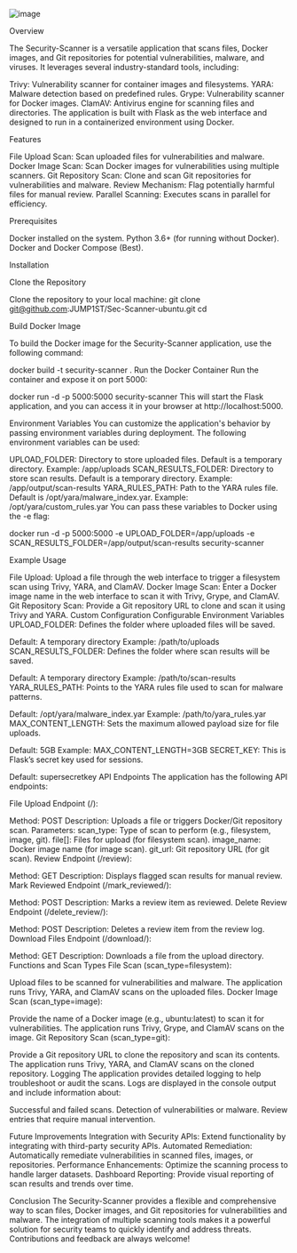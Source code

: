 ![image](https://github.com/user-attachments/assets/8d2da204-e568-4bc0-90f8-7776582152be)








Overview

The Security-Scanner is a versatile application that scans files, Docker images, and Git repositories for potential vulnerabilities, malware, and viruses. It leverages several industry-standard tools, including:

Trivy: Vulnerability scanner for container images and filesystems.
YARA: Malware detection based on predefined rules.
Grype: Vulnerability scanner for Docker images.
ClamAV: Antivirus engine for scanning files and directories.
The application is built with Flask as the web interface and designed to run in a containerized environment using Docker.

Features

File Upload Scan: Scan uploaded files for vulnerabilities and malware.
Docker Image Scan: Scan Docker images for vulnerabilities using multiple scanners.
Git Repository Scan: Clone and scan Git repositories for vulnerabilities and malware.
Review Mechanism: Flag potentially harmful files for manual review.
Parallel Scanning: Executes scans in parallel for efficiency.

Prerequisites

Docker installed on the system.
Python 3.6+ (for running without Docker).
Docker and Docker Compose (Best).

Installation

Clone the Repository

Clone the repository to your local machine:
git clone git@github.com:JUMP1ST/Sec-Scanner-ubuntu.git
cd <your-repository-folder>

Build Docker Image

To build the Docker image for the Security-Scanner application, use the following command:

docker build -t security-scanner .
Run the Docker Container
Run the container and expose it on port 5000:

docker run -d -p 5000:5000 security-scanner
This will start the Flask application, and you can access it in your browser at http://localhost:5000.

Environment Variables
You can customize the application's behavior by passing environment variables during deployment. The following environment variables can be used:

UPLOAD_FOLDER: Directory to store uploaded files. Default is a temporary directory.
Example: /app/uploads
SCAN_RESULTS_FOLDER: Directory to store scan results. Default is a temporary directory.
Example: /app/output/scan-results
YARA_RULES_PATH: Path to the YARA rules file. Default is /opt/yara/malware_index.yar.
Example: /opt/yara/custom_rules.yar
You can pass these variables to Docker using the -e flag:

docker run -d -p 5000:5000 -e UPLOAD_FOLDER=/app/uploads -e SCAN_RESULTS_FOLDER=/app/output/scan-results security-scanner 

Example Usage

File Upload: Upload a file through the web interface to trigger a filesystem scan using Trivy, YARA, and ClamAV.
Docker Image Scan: Enter a Docker image name in the web interface to scan it with Trivy, Grype, and ClamAV.
Git Repository Scan: Provide a Git repository URL to clone and scan it using Trivy and YARA.
Custom Configuration
Configurable Environment Variables
UPLOAD_FOLDER: Defines the folder where uploaded files will be saved.

Default: A temporary directory
Example: /path/to/uploads
SCAN_RESULTS_FOLDER: Defines the folder where scan results will be saved.

Default: A temporary directory
Example: /path/to/scan-results
YARA_RULES_PATH: Points to the YARA rules file used to scan for malware patterns.

Default: /opt/yara/malware_index.yar
Example: /path/to/yara_rules.yar
MAX_CONTENT_LENGTH: Sets the maximum allowed payload size for file uploads.

Default: 5GB
Example: MAX_CONTENT_LENGTH=3GB
SECRET_KEY: This is Flask’s secret key used for sessions.

Default: supersecretkey
API Endpoints
The application has the following API endpoints:

File Upload Endpoint (/):

Method: POST
Description: Uploads a file or triggers Docker/Git repository scan.
Parameters:
scan_type: Type of scan to perform (e.g., filesystem, image, git).
file[]: Files for upload (for filesystem scan).
image_name: Docker image name (for image scan).
git_url: Git repository URL (for git scan).
Review Endpoint (/review):

Method: GET
Description: Displays flagged scan results for manual review.
Mark Reviewed Endpoint (/mark_reviewed/<index>):

Method: POST
Description: Marks a review item as reviewed.
Delete Review Endpoint (/delete_review/<index>):

Method: POST
Description: Deletes a review item from the review log.
Download Files Endpoint (/download/<filename>):

Method: GET
Description: Downloads a file from the upload directory.
Functions and Scan Types
File Scan (scan_type=filesystem):

Upload files to be scanned for vulnerabilities and malware.
The application runs Trivy, YARA, and ClamAV scans on the uploaded files.
Docker Image Scan (scan_type=image):

Provide the name of a Docker image (e.g., ubuntu:latest) to scan it for vulnerabilities.
The application runs Trivy, Grype, and ClamAV scans on the image.
Git Repository Scan (scan_type=git):

Provide a Git repository URL to clone the repository and scan its contents.
The application runs Trivy, YARA, and ClamAV scans on the cloned repository.
Logging
The application provides detailed logging to help troubleshoot or audit the scans. Logs are displayed in the console output and include information about:

Successful and failed scans.
Detection of vulnerabilities or malware.
Review entries that require manual intervention.

Future Improvements
Integration with Security APIs: Extend functionality by integrating with third-party security APIs.
Automated Remediation: Automatically remediate vulnerabilities in scanned files, images, or repositories.
Performance Enhancements: Optimize the scanning process to handle larger datasets.
Dashboard Reporting: Provide visual reporting of scan results and trends over time.

Conclusion
The Security-Scanner provides a flexible and comprehensive way to scan files, Docker images, and Git repositories for vulnerabilities and malware. The integration of multiple scanning tools makes it a powerful solution for security teams to quickly identify and address threats. Contributions and feedback are always welcome!



